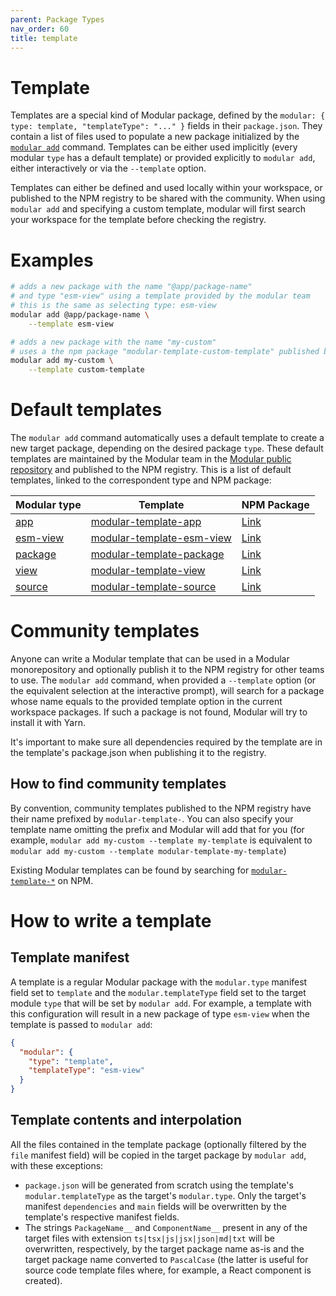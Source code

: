 ```yaml
---
parent: Package Types
nav_order: 60
title: template
---
```


# Template

Templates are a special kind of Modular package, defined by the
`modular: { type: template, "templateType": "..." }` fields in their
`package.json`. They contain a list of files used to populate a new package
initialized by the [`modular add`](../commands/add.md) command. Templates can be
either used implicitly (every modular `type` has a default template) or provided
explicitly to `modular add`, either interactively or via the `--template`
option.

Templates can either be defined and used locally within your workspace, or
published to the NPM registry to be shared with the community. When using
`modular add` and specifying a custom template, modular will first search your
workspace for the template before checking the registry.

# Examples

```bash
# adds a new package with the name "@app/package-name"
# and type "esm-view" using a template provided by the modular team
# this is the same as selecting type: esm-view
modular add @app/package-name \
    --template esm-view
```

```bash
# adds a new package with the name "my-custom"
# uses a the npm package "modular-template-custom-template" published by the community
modular add my-custom \
    --template custom-template
```

# Default templates

The `modular add` command automatically uses a default template to create a new
target package, depending on the desired package `type`. These default templates
are maintained by the Modular team in the
[Modular public repository](https://github.com/jpmorganchase/modular) and
published to the NPM registry. This is a list of default templates, linked to
the correspondent type and NPM package:

| Modular type              | Template                                                                                                           | NPM Package                                                     |
| ------------------------- | ------------------------------------------------------------------------------------------------------------------ | --------------------------------------------------------------- |
| [app](./app.md)           | [modular-template-app](https://github.com/jpmorganchase/modular/tree/main/packages/modular-template-app)           | [Link](https://www.npmjs.com/package/modular-template-app)      |
| [esm-view](./esm-view.md) | [modular-template-esm-view](https://github.com/jpmorganchase/modular/tree/main/packages/modular-template-esm-view) | [Link](https://www.npmjs.com/package/modular-template-esm-view) |
| [package](./package.md)   | [modular-template-package](https://github.com/jpmorganchase/modular/tree/main/packages/modular-template-package)   | [Link](https://www.npmjs.com/package/modular-template-package)  |
| [view](./view.md)         | [modular-template-view](https://github.com/jpmorganchase/modular/tree/main/packages/modular-template-view)         | [Link](https://www.npmjs.com/package/modular-template-view)     |
| [source](./source.md)     | [modular-template-source](https://github.com/jpmorganchase/modular/tree/main/packages/modular-template-source)     | [Link](https://www.npmjs.com/package/modular-template-source)   |

# Community templates

Anyone can write a Modular template that can be used in a Modular monorepository
and optionally publish it to the NPM registry for other teams to use. The
`modular add` command, when provided a `--template` option (or the equivalent
selection at the interactive prompt), will search for a package whose name
equals to the provided template option in the current workspace packages. If
such a package is not found, Modular will try to install it with Yarn.

It's important to make sure all dependencies required by the template are in the
template's package.json when publishing it to the registry.

## How to find community templates

By convention, community templates published to the NPM registry have their name
prefixed by `modular-template-`. You can also specify your template name
omitting the prefix and Modular will add that for you (for example,
`modular add my-custom --template my-template` is equivalent to
`modular add my-custom --template modular-template-my-template`)

Existing Modular templates can be found by searching for
[`modular-template-*`](https://www.npmjs.com/search?q=modular-template-*) on
NPM.

# How to write a template

## Template manifest

A template is a regular Modular package with the `modular.type` manifest field
set to `template` and the `modular.templateType` field set to the target module
`type` that will be set by `modular add`. For example, a template with this
configuration will result in a new package of type `esm-view` when the template
is passed to `modular add`:

```json
{
  "modular": {
    "type": "template",
    "templateType": "esm-view"
  }
}
```

## Template contents and interpolation

All the files contained in the template package (optionally filtered by the
`file` manifest field) will be copied in the target package by `modular add`,
with these exceptions:

- `package.json` will be generated from scratch using the template's
  `modular.templateType` as the target's `modular.type`. Only the target's
  manifest `dependencies` and `main` fields will be overwritten by the
  template's respective manifest fields.
- The strings `PackageName__` and `ComponentName__` present in any of the target
  files with extension `ts|tsx|js|jsx|json|md|txt` will be overwritten,
  respectively, by the target package name as-is and the target package name
  converted to `PascalCase` (the latter is useful for source code template files
  where, for example, a React component is created).

